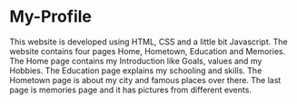 # My-Profile

This website is developed using HTML, CSS and a little bit Javascript.
The website contains four pages Home, Hometown, Education and Memories.
The Home page contains my Introduction like Goals, values and my Hobbies.
The Education page explains my schooling and skills.
The Hometown page is about my city and famous places over there.
The last page is memories page and it has pictures from different events.
